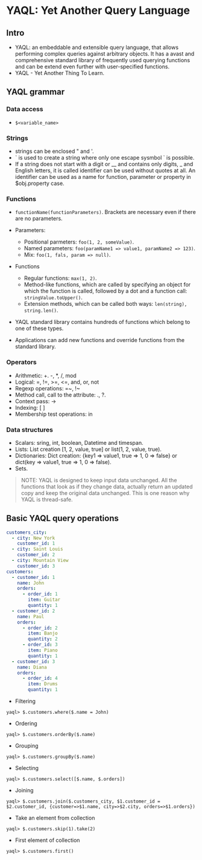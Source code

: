 # YAQL: Yet Another Query Language

## Intro

* YAQL: an embeddable and extensible query language, that allows performing complex queries against arbitrary objects. It has a avast and comprehensive standard library of frequently used querying functions and can be extend even further with user-specified functions.
* YAQL - Yet Another Thing To Learn.

## YAQL grammar

### Data access

* `$<variable_name>`

### Strings

* strings can be enclosed " and '.
* \` is used to create a string where only one escape sysmbol \` is possible.
* If a string does not start with a digit or \_\_ and contains only digits, \_ and English letters, it is called identifier can be used without quotes at all. An identifier can be used as a name for function, parameter or property in $obj.property case.

### Functions

* `functionName(functionParameters)`. Brackets are necessary even if there are no parameters.
* Parameters:
  * Positional parmeters: `foo(1, 2, someValue)`.
  * Named parameters: `foo(paramName1 => value1, paramName2 => 123)`.
  * Mix: `foo(1, fals, param => null)`.

* Functions
  * Regular functions: `max(1, 2)`.
  * Method-like functions, which are called by specifying an object for which the function is called, followed by a dot and a function call: `stringValue.toUpper()`.
  * Extension methods, which can be called both ways: `len(string), string.len()`.

* YAQL standard library contains hundreds of functions which belong to one of these types.
* Applications can add new functions and override  functions from the standard library.

### Operators

* Arithmetic: +. -, \*, /, mod
* Logical: =, !=, >=, <=, and, or, not
* Regexp operations: =~, !~
* Method call, call to the attribute: ., ?.
* Context pass: ->
* Indexing: [ ]
* Membership test operations: in

### Data structures

* Scalars: sring, int, boolean, Datetime and timespan.
* Lists: List creation [1, 2, value, true] or list(1, 2, value, true).
* Dictionaries: Dict creation: {key1 => value1, true => 1, 0 => false} or dict(key => value1, true => 1, 0 => false).
* Sets.

> NOTE: YAQL is designed to keep input data unchanged. All the functions that look as if they change data, actually return an updated copy and keep the original data unchanged. This is one reason why YAQL is thread-safe.

## Basic YAQL query operations

```yaml
customers_city:
  - city: New York
    customer_id: 1
  - city: Saint Louis
    customer_id: 2
  - city: Mountain View
    customer_id: 3
customers:
  - customer_id: 1
    name: John
    orders:
      - order_id: 1
        item: Guitar
        quantity: 1
  - customer_id: 2
    name: Paul
    orders:
      - order_id: 2
        item: Banjo
        quantity: 2
      - order_id: 3
        item: Piano
        quantity: 1
  - customer_id: 3
    name: Diana
    orders:
      - order_id: 4
        item: Drums
        quantity: 1
```

* Filtering

```
yaql> $.customers.where($.name = John)
```

* Ordering

```
yaql> $.customers.orderBy($.name)
```

* Grouping

```
yaql> $.customers.groupBy($.name)
```

* Selecting

```
yaql> $.customers.select([$.name, $.orders])
```

* Joining

```
yaql> $.customers.join($.customers_city, $1.customer_id = $2.customer_id, {customer=>$1.name, city=>$2.city, orders=>$1.orders})
```

* Take an element from collection

```
yaql> $.customers.skip(1).take(2)
```

* First element of collection

```
yaql> $.customers.first()
```
